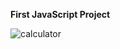 **First JavaScript Project** 

![calculator](https://github.com/user-attachments/assets/9d91d575-bdd6-44c7-8e12-3338ffe85f82)

